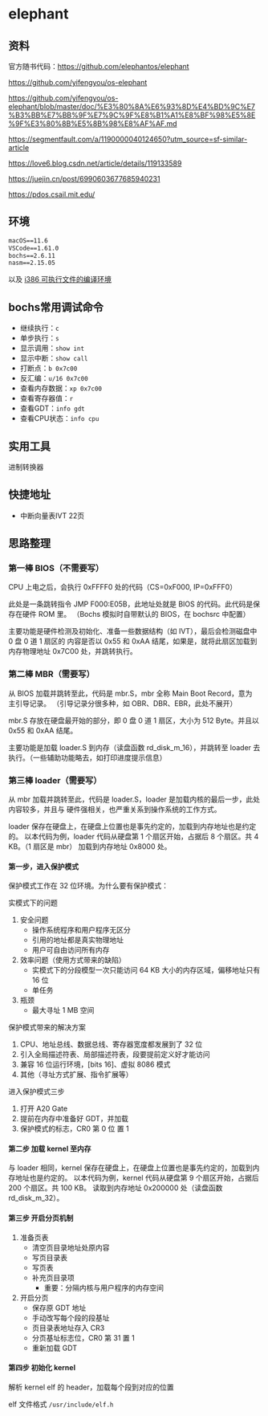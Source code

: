 # elephant

## 资料

官方随书代码：<https://github.com/elephantos/elephant>

<https://github.com/yifengyou/os-elephant>

<https://github.com/yifengyou/os-elephant/blob/master/doc/%E3%80%8A%E6%93%8D%E4%BD%9C%E7%B3%BB%E7%BB%9F%E7%9C%9F%E8%B1%A1%E8%BF%98%E5%8E%9F%E3%80%8B%E5%8B%98%E8%AF%AF.md>

<https://segmentfault.com/a/1190000040124650?utm_source=sf-similar-article>

<https://love6.blog.csdn.net/article/details/119133589>

<https://juejin.cn/post/6990603677685940231>

<https://pdos.csail.mit.edu/>

## 环境

```txt
macOS==11.6
VSCode==1.61.0
bochs==2.6.11
nasm==2.15.05
```

以及 [i386 可执行文件的编译环境](./docs/mac编译i386可执行文件.md)

## bochs常用调试命令

- 继续执行：`c`
- 单步执行：`s`
- 显示调用：`show int`
- 显示中断：`show call`
- 打断点：`b 0x7c00`
- 反汇编：`u/16 0x7c00`
- 查看内存数据：`xp 0x7c00`
- 查看寄存器值：`r`
- 查看GDT：`info gdt`
- 查看CPU状态：`info cpu`

## 实用工具

进制转换器

## 快捷地址

- 中断向量表IVT 22页

## 思路整理

### 第一棒 BIOS（不需要写）

CPU 上电之后，会执行 0xFFFF0 处的代码（CS=0xF000, IP=0xFFF0）

此处是一条跳转指令 JMP F000:E05B，此地址处就是 BIOS 的代码。此代码是保存在硬件 ROM 里。
（Bochs 模拟时自带默认的 BIOS，在 bochsrc 中配置）

主要功能是硬件检测及初始化、准备一些数据结构（如 IVT），最后会检测磁盘中 0 盘 0 道 1 扇区的
内容是否以 0x55 和 0xAA 结尾，如果是，就将此扇区加载到内存物理地址 0x7C00 处，并跳转执行。

### 第二棒 MBR（需要写）

从 BIOS 加载并跳转至此，代码是 mbr.S，mbr 全称 Main Boot Record，意为 主引导记录。
（引导记录分很多种，如 OBR、DBR、EBR，此处不展开）

mbr.S 存放在硬盘最开始的部分，即 0 盘 0 道 1 扇区，大小为 512 Byte。并且以 0x55 和 0xAA 结尾。

主要功能是加载 loader.S 到内存（读盘函数 rd_disk_m_16），并跳转至 loader 去执行。（一些辅助功能略去，如打印进度提示信息）

### 第三棒 loader（需要写）

从 mbr 加载并跳转至此，代码是 loader.S，loader 是加载内核的最后一步，此处内容较多，并且与
硬件强相关，也严重关系到操作系统的工作方式。

loader 保存在硬盘上，在硬盘上位置也是事先约定的，加载到内存地址也是约定的。
以本代码为例，loader 代码从硬盘第 1 个扇区开始，占据后 8 个扇区。共 4 KB。（1 扇区是 mbr）
加载到内存地址 0x8000 处。

#### 第一步，进入保护模式

保护模式工作在 32 位环境。为什么要有保护模式：

实模式下的问题

1. 安全问题
    - 操作系统程序和用户程序无区分
    - 引用的地址都是真实物理地址
    - 用户可自由访问所有内存
2. 效率问题（使用方式带来的缺陷）
    - 实模式下的分段模型一次只能访问 64 KB 大小的内存区域，偏移地址只有 16 位
    - 单任务
3. 瓶颈
    - 最大寻址 1 MB 空间

保护模式带来的解决方案

1. CPU、地址总线、数据总线、寄存器宽度都发展到了 32 位
2. 引入全局描述符表、局部描述符表，段要提前定义好才能访问
3. 兼容 16 位运行环境，[bits 16]、虚拟 8086 模式
4. 其他（寻址方式扩展、指令扩展等）

进入保护模式三步

1. 打开 A20 Gate
2. 提前在内存中准备好 GDT，并加载
3. 保护模式的标志，CR0 第 0 位 置 1

#### 第二步 加载 kernel 至内存

与 loader 相同，kernel 保存在硬盘上，在硬盘上位置也是事先约定的，加载到内存地址也是约定的。
以本代码为例，kernel 代码从硬盘第 9 个扇区开始，占据后 200 个扇区。共 100 KB。
读取到内存地址 0x200000 处（读盘函数 rd_disk_m_32）。

#### 第三步 开启分页机制

1. 准备页表
    - 清空页目录地址处原内容
    - 写页目录表
    - 写页表
    - 补充页目录项
        - 重要：分隔内核与用户程序的内存空间
2. 开启分页
    - 保存原 GDT 地址
    - 手动改写每个段的段基址
    - 页目录表地址存入 CR3
    - 分页基址标志位，CR0 第 31 置 1
    - 重新加载 GDT

#### 第四步 初始化 kernel

解析 kernel elf 的 header，加载每个段到对应的位置

elf 文件格式 `/usr/include/elf.h`
